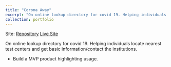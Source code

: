 ```yaml
---
title: "Corona Away"
excerpt: "On online lookup directory for covid 19. Helping individuals locate nearest test centers and get basic information/contact the institutions.<br/><img src='/images/500x300.png'>"
collection: portfolio
---
```


 Site: 
[Repository](https://github.com/simandebvu/corona-away/) 
[Live Site](https://raw.githack.com/simandebvu/corona-away/develop/index.html) 

On online lookup directory for covid 19. Helping individuals locate nearest test centers and get basic information/contact the institutions.

- Build a MVP product highlighting usage.





